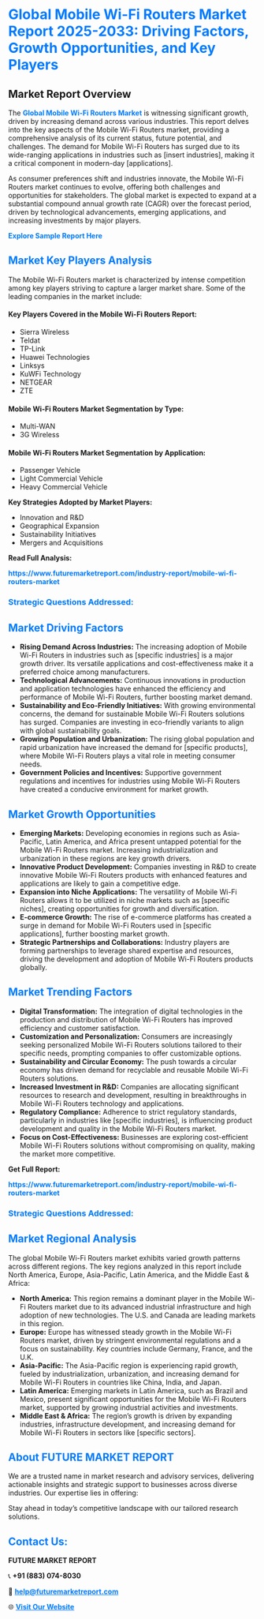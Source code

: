<h1 style="color: #007BFF;">Global Mobile Wi-Fi Routers Market Report 2025-2033: Driving Factors, Growth Opportunities, and Key Players</h1>

<section id="overview">
<h2>Market Report Overview</h2>
<p>The <a href="https://www.futuremarketreport.com/industry-report/mobile-wi-fi-routers-market" style="color: #007BFF; text-decoration: none;"><strong>Global Mobile Wi-Fi Routers Market</strong></a> is witnessing significant growth, driven by increasing demand across various industries. This report delves into the key aspects of the Mobile Wi-Fi Routers market, providing a comprehensive analysis of its current status, future potential, and challenges. The demand for Mobile Wi-Fi Routers has surged due to its wide-ranging applications in industries such as [insert industries], making it a critical component in modern-day [applications].</p>
<p>As consumer preferences shift and industries innovate, the Mobile Wi-Fi Routers market continues to evolve, offering both challenges and opportunities for stakeholders. The global market is expected to expand at a substantial compound annual growth rate (CAGR) over the forecast period, driven by technological advancements, emerging applications, and increasing investments by major players.</p>
</section>

<section id="overview">
<p><a href="https://www.futuremarketreport.com/request-sample/reportId=81787" style="color: #007BFF; text-decoration: none;"><strong>Explore Sample Report Here</strong></a></p>
</section>

<section id="key-players">
<h2 style="color: #007BFF;">Market Key Players Analysis</h2>
<p>The Mobile Wi-Fi Routers market is characterized by intense competition among key players striving to capture a larger market share. Some of the leading companies in the market include:</p>
<h4>Key Players Covered in the Mobile Wi-Fi Routers Report:</h4>
<ul><li>Sierra Wireless</li><li>Teldat</li><li>TP-Link</li><li>Huawei Technologies</li><li>Linksys</li><li>KuWFi Technology</li><li>NETGEAR</li><li>ZTE</li></ul>
<h4>Mobile Wi-Fi Routers Market Segmentation by Type:</h4>
<ul><li>Multi-WAN</li><li>3G Wireless</li></ul>

<h4>Mobile Wi-Fi Routers Market Segmentation by Application:</h4>
<ul><li>Passenger Vehicle</li><li>Light Commercial Vehicle</li><li>Heavy Commercial Vehicle</li></ul>
<p><strong>Key Strategies Adopted by Market Players:</strong></p>
<ul>
<li>Innovation and R&D</li>
<li>Geographical Expansion</li>
<li>Sustainability Initiatives</li>
<li>Mergers and Acquisitions</li>
</ul>
</section>

<section>
<p><strong>Read Full Analysis: </strong></p><a href="https://www.futuremarketreport.com/industry-report/mobile-wi-fi-routers-market" style="color: #007BFF; text-decoration: none;"><strong>https://www.futuremarketreport.com/industry-report/mobile-wi-fi-routers-market</strong></a>
<h3 style="color: #007BFF;">Strategic Questions Addressed:</h3>
</section>

<section id="driving-factors">
<h2 style="color: #007BFF;">Market Driving Factors</h2>
<ul>
<li><strong>Rising Demand Across Industries:</strong> The increasing adoption of Mobile Wi-Fi Routers in industries such as [specific industries] is a major growth driver. Its versatile applications and cost-effectiveness make it a preferred choice among manufacturers.</li>
<li><strong>Technological Advancements:</strong> Continuous innovations in production and application technologies have enhanced the efficiency and performance of Mobile Wi-Fi Routers, further boosting market demand.</li>
<li><strong>Sustainability and Eco-Friendly Initiatives:</strong> With growing environmental concerns, the demand for sustainable Mobile Wi-Fi Routers solutions has surged. Companies are investing in eco-friendly variants to align with global sustainability goals.</li>
<li><strong>Growing Population and Urbanization:</strong> The rising global population and rapid urbanization have increased the demand for [specific products], where Mobile Wi-Fi Routers plays a vital role in meeting consumer needs.</li>
<li><strong>Government Policies and Incentives:</strong> Supportive government regulations and incentives for industries using Mobile Wi-Fi Routers have created a conducive environment for market growth.</li>
</ul>
</section>

<section id="growth-opportunities">
<h2 style="color: #007BFF;">Market Growth Opportunities</h2>
<ul>
<li><strong>Emerging Markets:</strong> Developing economies in regions such as Asia-Pacific, Latin America, and Africa present untapped potential for the Mobile Wi-Fi Routers market. Increasing industrialization and urbanization in these regions are key growth drivers.</li>
<li><strong>Innovative Product Development:</strong> Companies investing in R&D to create innovative Mobile Wi-Fi Routers products with enhanced features and applications are likely to gain a competitive edge.</li>
<li><strong>Expansion into Niche Applications:</strong> The versatility of Mobile Wi-Fi Routers allows it to be utilized in niche markets such as [specific niches], creating opportunities for growth and diversification.</li>
<li><strong>E-commerce Growth:</strong> The rise of e-commerce platforms has created a surge in demand for Mobile Wi-Fi Routers used in [specific applications], further boosting market growth.</li>
<li><strong>Strategic Partnerships and Collaborations:</strong> Industry players are forming partnerships to leverage shared expertise and resources, driving the development and adoption of Mobile Wi-Fi Routers products globally.</li>
</ul>
</section>

<section id="trending-factors">
<h2 style="color: #007BFF;">Market Trending Factors</h2>
<ul>
<li><strong>Digital Transformation:</strong> The integration of digital technologies in the production and distribution of Mobile Wi-Fi Routers has improved efficiency and customer satisfaction.</li>
<li><strong>Customization and Personalization:</strong> Consumers are increasingly seeking personalized Mobile Wi-Fi Routers solutions tailored to their specific needs, prompting companies to offer customizable options.</li>
<li><strong>Sustainability and Circular Economy:</strong> The push towards a circular economy has driven demand for recyclable and reusable Mobile Wi-Fi Routers solutions.</li>
<li><strong>Increased Investment in R&D:</strong> Companies are allocating significant resources to research and development, resulting in breakthroughs in Mobile Wi-Fi Routers technology and applications.</li>
<li><strong>Regulatory Compliance:</strong> Adherence to strict regulatory standards, particularly in industries like [specific industries], is influencing product development and quality in the Mobile Wi-Fi Routers market.</li>
<li><strong>Focus on Cost-Effectiveness:</strong> Businesses are exploring cost-efficient Mobile Wi-Fi Routers solutions without compromising on quality, making the market more competitive.</li>
</ul>
</section>

<section>
<p><strong>Get Full Report: </strong></p><a href="https://www.futuremarketreport.com/industry-report/mobile-wi-fi-routers-market" style="color: #007BFF; text-decoration: none;"><strong>https://www.futuremarketreport.com/industry-report/mobile-wi-fi-routers-market</strong></a>
<h3 style="color: #007BFF;">Strategic Questions Addressed:</h3>
</section>


<section id="regional-analysis">
<h2 style="color: #007BFF;">Market Regional Analysis</h2>
<p>The global Mobile Wi-Fi Routers market exhibits varied growth patterns across different regions. The key regions analyzed in this report include North America, Europe, Asia-Pacific, Latin America, and the Middle East & Africa:</p>
<ul>
<li><strong>North America:</strong> This region remains a dominant player in the Mobile Wi-Fi Routers market due to its advanced industrial infrastructure and high adoption of new technologies. The U.S. and Canada are leading markets in this region.</li>
<li><strong>Europe:</strong> Europe has witnessed steady growth in the Mobile Wi-Fi Routers market, driven by stringent environmental regulations and a focus on sustainability. Key countries include Germany, France, and the U.K.</li>
<li><strong>Asia-Pacific:</strong> The Asia-Pacific region is experiencing rapid growth, fueled by industrialization, urbanization, and increasing demand for Mobile Wi-Fi Routers in countries like China, India, and Japan.</li>
<li><strong>Latin America:</strong> Emerging markets in Latin America, such as Brazil and Mexico, present significant opportunities for the Mobile Wi-Fi Routers market, supported by growing industrial activities and investments.</li>
<li><strong>Middle East & Africa:</strong> The region’s growth is driven by expanding industries, infrastructure development, and increasing demand for Mobile Wi-Fi Routers in sectors like [specific sectors].</li>
</ul>
</section>

<footer>
<h2 style="color: #007BFF;">About FUTURE MARKET REPORT</h2>
<p>We are a trusted name in market research and advisory services, delivering actionable insights and strategic support to businesses across diverse industries. Our expertise lies in offering:</p>

<p>Stay ahead in today’s competitive landscape with our tailored research solutions.</p>

<h2 style="color: #007BFF;">Contact Us:</h2>
<p><strong>FUTURE MARKET REPORT</strong></p>
<p>📞 <strong>+91 (883) 074-8030</strong></p>
<p>📧 <strong><a href="mailto:help@futuremarketreport.com" style="color: #007BFF;">help@futuremarketreport.com</a></strong></p>
<p>🌐 <strong><a href="https://www.futuremarketreport.com/" style="color: #007BFF;">Visit Our Website</a></strong></p>
</footer>